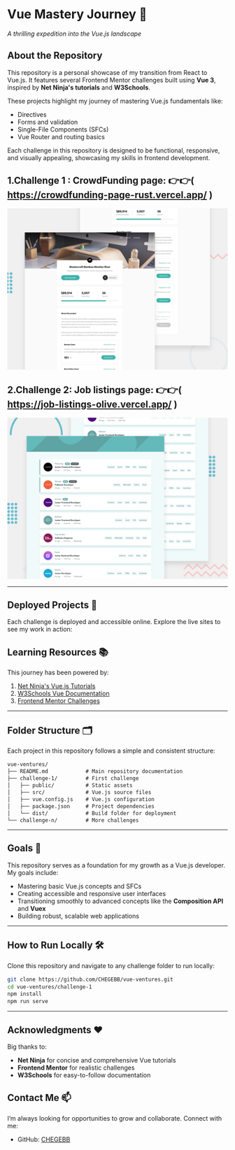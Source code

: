 # Vue Mastery Journey 🌟  
*A thrilling expedition into the Vue.js landscape*

## About the Repository  
This repository is a personal showcase of my transition from React to Vue.js. It features several Frontend Mentor challenges built using **Vue 3**, inspired by **Net Ninja's tutorials** and **W3Schools**.  

These projects highlight my journey of mastering Vue.js fundamentals like:  
- Directives  
- Forms and validation  
- Single-File Components (SFCs)  
- Vue Router and routing basics  

Each challenge in this repository is designed to be functional, responsive, and visually appealing, showcasing my skills in frontend development.
## 1.Challenge 1 : CrowdFunding page: 👉👉( https://crowdfunding-page-rust.vercel.app/ )
![Design preview for the Crowdfunding product page coding challenge](./img/desktop-preview.jpg)


## 2.Challenge 2: Job listings page: 👉👉( https://job-listings-olive.vercel.app/ )
![Design preview for the joblisting page coding challenge](./img/job.jpg)

---

## Deployed Projects 🚀  
Each challenge is deployed and accessible online. Explore the live sites to see my work in action:  


## Learning Resources 📚  
This journey has been powered by:  
1. [Net Ninja's Vue.js Tutorials](https://www.youtube.com/@NetNinja)  
2. [W3Schools Vue Documentation](https://www.w3schools.com/vue/)  
3. [Frontend Mentor Challenges](https://www.frontendmentor.io/)  

---

## Folder Structure 🗂️  
Each project in this repository follows a simple and consistent structure:  

```plaintext
vue-ventures/
├── README.md            # Main repository documentation
├── challenge-1/         # First challenge
│   ├── public/          # Static assets
│   ├── src/             # Vue.js source files
│   ├── vue.config.js    # Vue.js configuration
│   ├── package.json     # Project dependencies
│   └── dist/            # Build folder for deployment
└── challenge-n/         # More challenges
```

---

## Goals 🎯  
This repository serves as a foundation for my growth as a Vue.js developer. My goals include:  
- Mastering basic Vue.js concepts and SFCs  
- Creating accessible and responsive user interfaces  
- Transitioning smoothly to advanced concepts like the **Composition API** and **Vuex**  
- Building robust, scalable web applications  

---

## How to Run Locally 🛠️  
Clone this repository and navigate to any challenge folder to run locally:  

```bash
git clone https://github.com/CHEGEBB/vue-ventures.git
cd vue-ventures/challenge-1
npm install
npm run serve
```

---

## Acknowledgments ❤️  
Big thanks to:  
- **Net Ninja** for concise and comprehensive Vue tutorials  
- **Frontend Mentor** for realistic challenges  
- **W3Schools** for easy-to-follow documentation  

## Contact Me 📫  
I’m always looking for opportunities to grow and collaborate. Connect with me:  
- GitHub: [CHEGEBB](https://github.com/CHEGEBB)  
```

